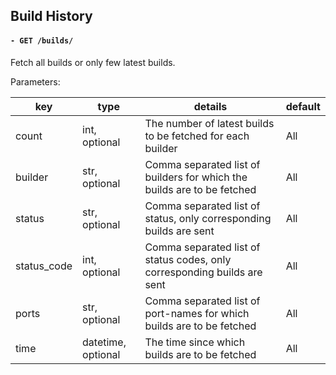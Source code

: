 ## Build History

#### `- GET /builds/`

Fetch all builds or only few latest builds.

Parameters:

| key | type | details | default |
|------|-----|----|----|
| count | int, optional | The number of latest builds to be fetched for each builder | All |
| builder | str, optional | Comma separated list of builders for which the builds are to be fetched | All |
| status | str, optional | Comma separated list of status, only corresponding builds are sent | All |
| status_code | int, optional | Comma separated list of status codes, only corresponding builds are sent | All |
| ports | str, optional | Comma separated list of port-names for which builds are to be fetched | All |
| time | datetime, optional | The time since which builds are to be fetched | All |
